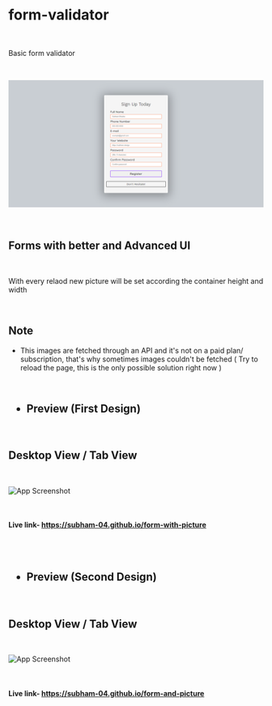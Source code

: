# form-validator


<br>

Basic form validator

<br>

![App Screenshot](https://github.com/subham-04/form-validator/blob/main/fm.png)

<br>

<h3>

## Forms with better and Advanced UI 

</h3>

<br>

  
  
 With every relaod new picture will be set according the container height and width

<br>


## Note

- This images are fetched through an API and it's not on a paid plan/ subscription, that's why sometimes images couldn't be fetched ( Try to reload the page, this is the only possible solution right now )

<br>

<h2>
  
- Preview (First Design)

</h2>
  

  
<br>

## Desktop View  / Tab View

<br>



![App Screenshot](https://github.com/subham-04/form-with-picture/blob/main/ad-form.png)


<br>


<h4>

Live link- https://subham-04.github.io/form-with-picture

  
  </h4>
  
  <br>

<br>

<h2>
  
- Preview (Second Design)

</h2>
  

  
<br>

## Desktop View / Tab View

<br>

![App Screenshot](https://github.com/subham-04/form-and-picture/blob/main/advanced-form.png)

<br>

<h4>

Live link- https://subham-04.github.io/form-and-picture

  
  </h4>
  
  <br>

